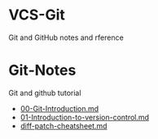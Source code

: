 # VCS-Git
Git and GitHub notes and rference
# Git-Notes
Git and github tutorial
- [00-Git-Introduction.md](https://github.com/iampramodyadav/VCS-Git/blob/main/00-Git-Introduction.md)
- [01-Introduction-to-version-control.md](https://github.com/iampramodyadav/VCS-Git/blob/main/01-Introduction-to-version-control.md)
 - [diff-patch-cheatsheet.md](https://github.com/iampramodyadav/VCS-Git/blob/main/diff-patch-cheatsheet.md)
